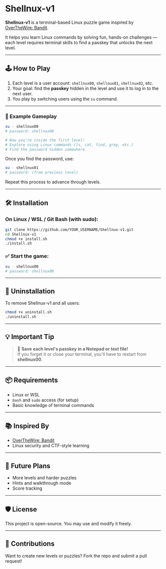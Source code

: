 # Shellnux-v1

**Shellnux-v1** is a terminal-based Linux puzzle game inspired by [OverTheWire: Bandit](https://overthewire.org/wargames/bandit/).

It helps you learn Linux commands by solving fun, hands-on challenges — each level requires terminal skills to find a passkey that unlocks the next level.

---

## 🕹️ How to Play

1. Each level is a user account: `shellnux00`, `shellnux01`, `shellnux02`, etc.
2. Your goal: find the **passkey** hidden in the level and use it to log in to the next user.
3. You play by switching users using the `su` command.

---

### 🔑 Example Gameplay

```bash
su - shellnux00
# password: shellnux00

# Now you're inside the first level!
# Explore using Linux commands (ls, cat, find, grep, etc.)
# Find the password hidden somewhere
```

Once you find the password, use:

```bash
su - shellnux01
# password: (from previous level)
```

Repeat this process to advance through levels.

---

## 🛠️ Installation

### On Linux / WSL / Git Bash (with sudo):

```bash
git clone https://github.com/YOUR_USERNAME/Shellnux-v1.git
cd Shellnux-v1
chmod +x install.sh
./install.sh
```

### ✅ Start the game:

```bash
su - shellnux00
# password: shellnux00
```

---

## 🧹 Uninstallation

To remove Shellnux-v1 and all users:

```bash
chmod +x uninstall.sh
./uninstall.sh
```

---

## 💡 Important Tip

> 📝 **Save each level's passkey in a Notepad or text file!**  
> If you forget it or close your terminal, you'll have to restart from **shellnux00**.

---

## 📦 Requirements

- Linux or WSL
- `bash` and `sudo` access (for setup)
- Basic knowledge of terminal commands

---

## 📚 Inspired By

- [OverTheWire: Bandit](https://overthewire.org/wargames/bandit/)
- Linux security and CTF-style learning

---

## 🧠 Future Plans

- More levels and harder puzzles
- Hints and walkthrough mode
- Score tracking

---

## 🛡️ License

This project is open-source. You may use and modify it freely.

---

## 🙌 Contributions

Want to create new levels or puzzles? Fork the repo and submit a pull request!

